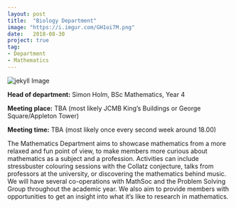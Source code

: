 ```yaml
---
layout: post
title:  "Biology Department"
image: "https://i.imgur.com/GH1oi7M.png"
date:   2018-08-30
project: true
tag:
- Department
- Mathematics
---
```

![jekyll Image](https://i.imgur.com/GH1oi7M.png)

**Head of department:** Simon Holm, BSc Mathematics, Year 4

**Meeting place:** TBA (most likely JCMB King’s Buildings or George Square/Appleton Tower)

**Meeting time:** TBA (most likely once every second week around 18.00)

The Mathematics Department aims to showcase mathematics from a more relaxed and fun point of view, to make members more curious about mathematics as a subject and a profession. Activities can include stressbuster colouring sessions with the Collatz conjecture, talks from professors at the university, or discovering the mathematics behind music. We will have several co-operations with MathSoc and the Problem Solving Group throughout the academic year. We also aim to provide members with opportunities to get an insight into what it’s like to research in mathematics.  
